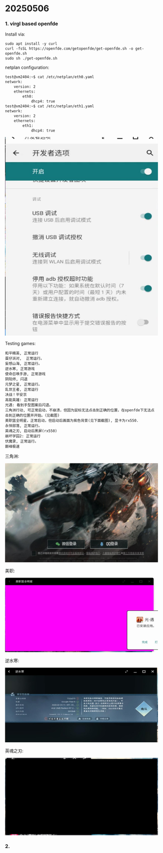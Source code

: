 # 20250506
### 1. virgl based openfde
Install via:    

```
sudo apt install -y curl
curl -fsSL https://openfde.com/getopenfde/get-openfde.sh -o get-openfde.sh  
sudo sh ./get-openfde.sh
```
netplan configuration:       

```
test@vm2404:~$ cat /etc/netplan/eth0.yaml 
network:
    version: 2
    ethernets:
        eth0:
            dhcp4: true
test@vm2404:~$ cat /etc/netplan/eth1.yaml 
network:
    version: 2
    ethernets:
        eth1:
            dhcp4: true
```

![./images/2025_05_06_14_30_56_614x794.jpg](./images/2025_05_06_14_30_56_614x794.jpg)

Testing games:       

```
和平精英, 正常运行
蛋仔派对,  正常运行。
妄想山海, 正常运行。
逆水寒, 正常游戏
使命召唤手游, 正常游戏
阴阳师, 闪退
元梦之星, 正常运行。
乱世王者, 正常运行
决战！平安京
高能英雄: 正常运行
光遇: 看到手型图案后闪退。
三角洲行动, 可正常启动，不崩溃，但因为鼠标无法点击到正确的位置，在openfde下无法点击到正确的位置并开始。（见截图)   
美职篮全明星，正常启动，但启动后画面为紫色背景(见下面截图), 显卡为rx550.    
永恒部落, 正常运行。
英魂之刃, 启动后黑屏(rx550)
崩坏学园2: 正常运行
伏魔录, 正常运行。
巅峰极速
```
三角洲:     

![./images/2025_05_06_15_27_21_1221x786.jpg](./images/2025_05_06_15_27_21_1221x786.jpg)

美职:    

![./images/2025_05_06_14_50_01_1129x547.jpg](./images/2025_05_06_14_50_01_1129x547.jpg)

逆水寒:    

![./images/2025_05_06_15_49_23_1099x536.jpg](./images/2025_05_06_15_49_23_1099x536.jpg)

英魂之刃:    

![./images/2025_05_06_16_39_07_1103x556.jpg](./images/2025_05_06_16_39_07_1103x556.jpg)


### 2. 
